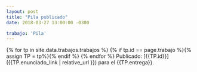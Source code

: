 ```yaml
---
layout: post
title: "Pila publicado"
date: 2018-03-27 13:00:00 -0300

trabajo: 'Pila'
---
```


{% for tp in site.data.trabajos.trabajos %}
{% if tp.id == page.trabajo %}{% assign TP = tp%}{% endif %}
{% endfor %}
Publicado: [{{TP.id}}]({{TP.enunciado_link | relative_url }}) para el {{TP.entrega}}.


